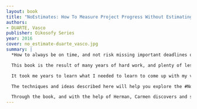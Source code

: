 ```yaml
---
layout: book
title: "NoEstimates: How To Measure Project Progress Without Estimating"
authors:
- DUARTE, Vasco
publisher: Oikosofy Series
year: 2016
cover: no_estimate-duarte_vasco.jpg
summary: |
  *How to always be on time, and not risk missing important deadlines or go over budget*

  This book is the result of many years of hard work, and plenty of lessons learned. I wrote it because I believe we can do better than the accepted "status quo" in the software industry.

  It took me years to learn what I needed to learn to come up with my version of the #NoEstimates approach. You can do it in weeks!

  The techniques and ideas described here will help you explore the #NoEstimates universe in a very practical and hands-on manner. You will walk through Carmen's story. Carmen is a senior, very experienced project manager who is now confronted with a very difficult project. One would say, an impossible project.

  Through the book, and with the help of Herman, Carmen discovers and slowly adopts #NoEstimates which helps her turn that project around. Just like I expect it will help with the project you are in right now. The book also includes many concrete approaches you can use to adopt #NoEstimates, or just adopt those practices on their own.
---
```

